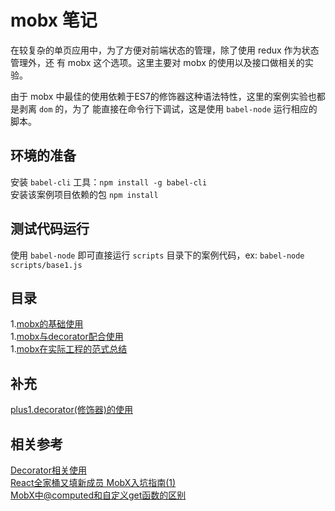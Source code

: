 # mobx 笔记  

在较复杂的单页应用中，为了方便对前端状态的管理，除了使用 redux 作为状态管理外，还
有 mobx 这个选项。这里主要对 mobx 的使用以及接口做相关的实验。  

由于 mobx 中最佳的使用依赖于ES7的修饰器这种语法特性，这里的案例实验也都是剥离 `dom` 的，为了
能直接在命令行下调试，这是使用 `babel-node` 运行相应的脚本。  

## 环境的准备
安装 `babel-cli` 工具：`npm install -g babel-cli`  
安装该案例项目依赖的包 `npm install`  

## 测试代码运行
使用 `babel-node` 即可直接运行 `scripts` 目录下的案例代码，ex: `babel-node scripts/base1.js`  

## 目录
1.[mobx的基础使用](/docs/1.mobx的基础使用.md)  
1.[mobx与decorator配合使用](/docs/2.mobx与decorator配合使用.md)  
1.[mobx在实际工程的范式总结](/docs/3.mobx在实际工程的范式总结.md)  

## 补充
[plus1.decorator(修饰器)的使用](/docs/plus1.decorator(修饰器)的使用.md)  

## 相关参考
[Decorator相关使用](http://es6.ruanyifeng.com/#docs/decorator)  
[React全家桶又填新成员 MobX入坑指南(1)](http://brooch.me/2016/11/23/MobX-simple-entry-1/)  
[MobX中@computed和自定义get函数的区别](http://blog.csdn.net/cqm1994617/article/details/53271494)  